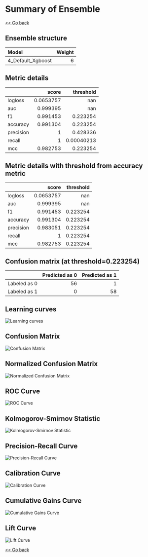 # Summary of Ensemble

[<< Go back](../README.md)


## Ensemble structure
| Model             |   Weight |
|:------------------|---------:|
| 4_Default_Xgboost |        6 |

## Metric details
|           |     score |    threshold |
|:----------|----------:|-------------:|
| logloss   | 0.0653757 | nan          |
| auc       | 0.999395  | nan          |
| f1        | 0.991453  |   0.223254   |
| accuracy  | 0.991304  |   0.223254   |
| precision | 1         |   0.428336   |
| recall    | 1         |   0.00040213 |
| mcc       | 0.982753  |   0.223254   |


## Metric details with threshold from accuracy metric
|           |     score |   threshold |
|:----------|----------:|------------:|
| logloss   | 0.0653757 |  nan        |
| auc       | 0.999395  |  nan        |
| f1        | 0.991453  |    0.223254 |
| accuracy  | 0.991304  |    0.223254 |
| precision | 0.983051  |    0.223254 |
| recall    | 1         |    0.223254 |
| mcc       | 0.982753  |    0.223254 |


## Confusion matrix (at threshold=0.223254)
|              |   Predicted as 0 |   Predicted as 1 |
|:-------------|-----------------:|-----------------:|
| Labeled as 0 |               56 |                1 |
| Labeled as 1 |                0 |               58 |

## Learning curves
![Learning curves](learning_curves.png)
## Confusion Matrix

![Confusion Matrix](confusion_matrix.png)


## Normalized Confusion Matrix

![Normalized Confusion Matrix](confusion_matrix_normalized.png)


## ROC Curve

![ROC Curve](roc_curve.png)


## Kolmogorov-Smirnov Statistic

![Kolmogorov-Smirnov Statistic](ks_statistic.png)


## Precision-Recall Curve

![Precision-Recall Curve](precision_recall_curve.png)


## Calibration Curve

![Calibration Curve](calibration_curve_curve.png)


## Cumulative Gains Curve

![Cumulative Gains Curve](cumulative_gains_curve.png)


## Lift Curve

![Lift Curve](lift_curve.png)



[<< Go back](../README.md)
